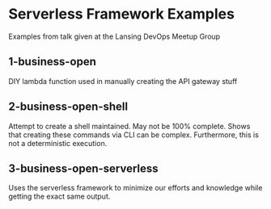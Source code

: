 # Serverless Framework Examples

Examples from talk given at the Lansing DevOps Meetup Group

## 1-business-open

DIY lambda function used in manually creating the API gateway stuff

## 2-business-open-shell

Attempt to create a shell maintained.  May not be 100% complete.  Shows that
creating these commands via CLI can be complex. Furthermore, this is not a
deterministic execution.

## 3-business-open-serverless

Uses the serverless framework to minimize our efforts and knowledge while
getting the exact same output.
